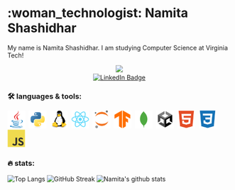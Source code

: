 <h1>
  :woman_technologist: Namita Shashidhar
</h1>


  <p>
  My name is Namita Shashidhar. I am studying Computer Science at Virginia Tech!
  </p>
  
  
<div id= "header" align="center">
<img src="https://64.media.tumblr.com/32bcb136dd2df1db7b45b79f279c920e/44d27a9d46b35df3-7b/s500x750/fa0e3124b119e92be00c3a32835ff8925ed7e017.gif"> 
    <div id="badges">
      <a href="www.linkedin.com/in/namita-shashidhar">
        <img src="https://img.shields.io/badge/LinkedIn-darkred?style=for-the-badge&logo=linkedin&logoColor=white" alt="LinkedIn Badge"/>
      </a>
    </div>
  </div>

  
  
  ### :hammer_and_wrench: languages & tools:

<div> 
  
  <img src="https://github.com/devicons/devicon/blob/master/icons/java/java-original.svg" title="Java" alt="Java" width="40" height="40"/>&nbsp;
  <img src="https://github.com/devicons/devicon/blob/master/icons/python/python-original.svg" title="Python"  alt="Python" width="40" height="40"/>&nbsp;
  <img src="https://github.com/devicons/devicon/blob/master/icons/linux/linux-original.svg"  title="Linux" alt="Linux" width="40" height="40"/>&nbsp;
  <img src="https://github.com/devicons/devicon/blob/master/icons/react/react-original.svg" title="React" alt="React" width="40" height="40"/>&nbsp;
  <img src="https://github.com/devicons/devicon/blob/master/icons/jupyter/jupyter-original.svg" title="Jupyter" alt="Jupyter" width="40" height="40"/>&nbsp;
  <img src="https://github.com/devicons/devicon/blob/master/icons/tensorflow/tensorflow-original.svg" title="TensorFlow" alt="Tensorflow" width="40" height="40"/>&nbsp;
  <img src="https://github.com/devicons/devicon/blob/master/icons/mongodb/mongodb-plain.svg" title="MongoDB" alt="MongoDB " width="40" height="40"/>&nbsp;
  <img src="https://github.com/devicons/devicon/blob/master/icons/unity/unity-original.svg" title="Unity" alt="Unity" width="40" height="40"/>&nbsp;
  <img src="https://github.com/devicons/devicon/blob/master/icons/html5/html5-plain.svg" title="HTML5" alt="HTML" width="40" height="40"/>&nbsp;
  <img src="https://github.com/devicons/devicon/blob/master/icons/css3/css3-plain.svg"  title="CSS3" alt="CSS" width="40" height="40"/>&nbsp;
  <img src="https://github.com/devicons/devicon/blob/master/icons/javascript/javascript-original.svg" title="JavaScript" alt="JavaScript" width="40" height="40"/>&nbsp;
  
</div>


  
  
 ### :fire: stats:
  
  

  

![Top Langs](https://github-readme-stats.vercel.app/api/top-langs/?username=namitashashidhar&theme=dark)
![GitHub Streak](https://streak-stats.demolab.com/?user=namitashashidhar&theme=dark)
![Namita's github stats](https://github-readme-stats.vercel.app/api?username=namitashashidhar&show_icons=true&theme=dark)






